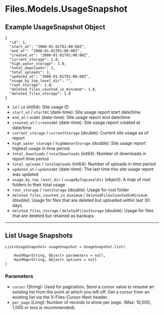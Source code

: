 # Files.Models.UsageSnapshot

## Example UsageSnapshot Object

```
{
  "id": 1,
  "start_at": "2000-01-01T01:00:00Z",
  "end_at": "2000-01-01T01:00:00Z",
  "created_at": "2000-01-01T01:00:00Z",
  "current_storage": 1.0,
  "high_water_storage": 1.0,
  "total_downloads": 1,
  "total_uploads": 1,
  "updated_at": "2000-01-01T01:00:00Z",
  "usage_by_top_level_dir": "",
  "root_storage": 1.0,
  "deleted_files_counted_in_minimum": 1.0,
  "deleted_files_storage": 1.0
}
```

* `id` / `id`  (int64): Site usage ID
* `start_at` / `startAt`  (date-time): Site usage report start date/time
* `end_at` / `endAt`  (date-time): Site usage report end date/time
* `created_at` / `createdAt`  (date-time): Site usage report created at date/time
* `current_storage` / `currentStorage`  (double): Current site usage as of report
* `high_water_storage` / `highWaterStorage`  (double): Site usage report highest usage in time period
* `total_downloads` / `totalDownloads`  (int64): Number of downloads in report time period
* `total_uploads` / `totalUploads`  (int64): Number of uploads in time period
* `updated_at` / `updatedAt`  (date-time): The last time this site usage report was updated
* `usage_by_top_level_dir` / `usageByTopLevelDir`  (object): A map of root folders to their total usage
* `root_storage` / `rootStorage`  (double): Usage for root folder
* `deleted_files_counted_in_minimum` / `deletedFilesCountedInMinimum`  (double): Usage for files that are deleted but uploaded within last 30 days
* `deleted_files_storage` / `deletedFilesStorage`  (double): Usage for files that are deleted but retained as backups


---

## List Usage Snapshots

```
List<UsageSnapshot> usageSnapshot = UsageSnapshot.list(
    
    HashMap<String, Object> parameters = null,
    HashMap<String, Object> options = null
)
```

### Parameters

* `cursor` (String): Used for pagination.  Send a cursor value to resume an existing list from the point at which you left off.  Get a cursor from an existing list via the X-Files-Cursor-Next header.
* `per_page` (Long): Number of records to show per page.  (Max: 10,000, 1,000 or less is recommended).

